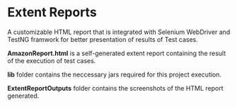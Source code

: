 # Extent Reports
A customizable HTML report that is integrated with Selenium WebDriver and TestNG framwork for better presentation of results of Test cases.

**AmazonReport.html** is a self-generated extent report containing the result of the execution of test cases.
 
**lib** folder contains the neccessary jars required for this project execution.

**ExtentReportOutputs** folder contains the screenshots of the HTML report generated.


